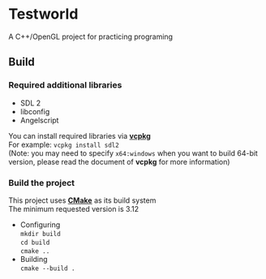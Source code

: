 # Testworld
A C++/OpenGL project for practicing programing

## Build
### Required additional libraries
- SDL 2
- libconfig
- Angelscript

You can install required libraries via [**vcpkg**](https://github.com/Microsoft/vcpkg)  
For example: `vcpkg install sdl2`  
(Note: you may need to specify `x64:windows` when you want to build 64-bit version, please read the document of **vcpkg** for more information)


### Build the project
This project uses [**CMake**](https://cmake.org/) as its build system  
The minimum requested version is 3.12  
- Configuring  
  `mkdir build`  
  `cd build`  
  `cmake ..`  
- Building  
  `cmake --build .`

